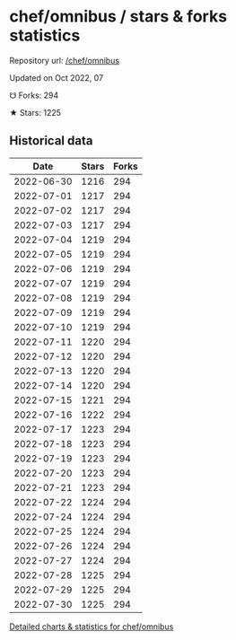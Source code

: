 # chef/omnibus / stars & forks statistics

Repository url: [/chef/omnibus](https://github.com/chef/omnibus)

Updated on Oct 2022, 07

☋ Forks: 294

★ Stars: 1225

## Historical data
| Date | Stars | Forks |
|------|-------|-------|
| 2022-06-30 | 1216 | 294 | 
| 2022-07-01 | 1217 | 294 | 
| 2022-07-02 | 1217 | 294 | 
| 2022-07-03 | 1217 | 294 | 
| 2022-07-04 | 1219 | 294 | 
| 2022-07-05 | 1219 | 294 | 
| 2022-07-06 | 1219 | 294 | 
| 2022-07-07 | 1219 | 294 | 
| 2022-07-08 | 1219 | 294 | 
| 2022-07-09 | 1219 | 294 | 
| 2022-07-10 | 1219 | 294 | 
| 2022-07-11 | 1220 | 294 | 
| 2022-07-12 | 1220 | 294 | 
| 2022-07-13 | 1220 | 294 | 
| 2022-07-14 | 1220 | 294 | 
| 2022-07-15 | 1221 | 294 | 
| 2022-07-16 | 1222 | 294 | 
| 2022-07-17 | 1223 | 294 | 
| 2022-07-18 | 1223 | 294 | 
| 2022-07-19 | 1223 | 294 | 
| 2022-07-20 | 1223 | 294 | 
| 2022-07-21 | 1223 | 294 | 
| 2022-07-22 | 1224 | 294 | 
| 2022-07-24 | 1224 | 294 | 
| 2022-07-25 | 1224 | 294 | 
| 2022-07-26 | 1224 | 294 | 
| 2022-07-27 | 1224 | 294 | 
| 2022-07-28 | 1225 | 294 | 
| 2022-07-29 | 1225 | 294 | 
| 2022-07-30 | 1225 | 294 | 


[Detailed charts & statistics for chef/omnibus](https://reviewgithub.com/rep/chef/omnibus)
